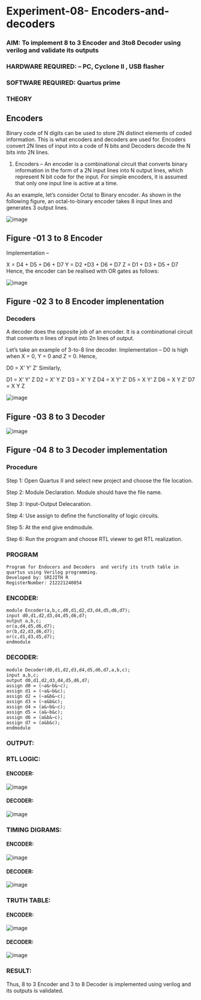 # Experiment-08- Encoders-and-decoders 
### AIM: To implement 8 to 3 Encoder and  3to8 Decoder using verilog and validate its outputs
### HARDWARE REQUIRED:  – PC, Cyclone II , USB flasher
### SOFTWARE REQUIRED:   Quartus prime
### THEORY 

## Encoders
Binary code of N digits can be used to store 2N distinct elements of coded information. This is what encoders and decoders are used for. Encoders convert 2N lines of input into a code of N bits and Decoders decode the N bits into 2N lines.

1. Encoders –
An encoder is a combinational circuit that converts binary information in the form of a 2N input lines into N output lines, which represent N bit code for the input. For simple encoders, it is assumed that only one input line is active at a time.

As an example, let’s consider Octal to Binary encoder. As shown in the following figure, an octal-to-binary encoder takes 8 input lines and generates 3 output lines.

![image](https://user-images.githubusercontent.com/36288975/171543588-bc0746df-a173-4b35-989e-5fb7d385fe8a.png)
## Figure -01 3 to 8 Encoder 


Implementation –

X = D4 + D5 + D6 + D7
Y = D2 +D3 + D6 + D7
Z = D1 + D3 + D5 + D7 
Hence, the encoder can be realised with OR gates as follows:


![image](https://user-images.githubusercontent.com/36288975/171543740-68403b82-aa93-4c98-9343-f32b14885a2e.png)
## Figure -02 3 to 8 Encoder implenentation 

 ### Decoders 
A decoder does the opposite job of an encoder. It is a combinational circuit that converts n lines of input into 2n lines of output.

Let’s take an example of 3-to-8 line decoder.
Implementation –
D0 is high when X = 0, Y = 0 and Z = 0. Hence,

D0 = X’ Y’ Z’ 
Similarly,

D1 = X’ Y’ Z
D2 = X’ Y Z’
D3 = X’ Y Z
D4 = X Y’ Z’
D5 = X Y’ Z
D6 = X Y Z’
D7 = X Y Z 


![image](https://user-images.githubusercontent.com/36288975/171543978-ee2d0671-2846-40a1-8705-507fd6287a49.png)
## Figure -03 8 to 3 Decoder 



![image](https://user-images.githubusercontent.com/36288975/171543866-5a6eace6-8683-49d7-9c4f-a7cb30ec3035.png)
## Figure -04 8 to 3 Decoder implementation 

### Procedure
Step 1:
Open Quartus II and select new project and choose the file location.

Step 2:
Module Declaration. Module should have the file name.

Step 3:
Input-Output Delecaration.

Step 4:
Use assign to define the functionality of logic circuits.

Step 5:
At the end give endmodule.

Step 6:
Run the program and choose RTL viewer to get RTL realization.

### PROGRAM 
```
Program for Endocers and Decoders  and verify its truth table in quartus using Verilog programming.
Developed by: SRIJITH R
RegisterNumber: 212221240054
```
### ENCODER:
```
module Encoder(a,b,c,d0,d1,d2,d3,d4,d5,d6,d7);
input d0,d1,d2,d3,d4,d5,d6,d7;
output a,b,c;
or(a,d4,d5,d6,d7);
or(b,d2,d3,d6,d7);
or(c,d1,d3,d5,d7);
endmodule
```
### DECODER:
```
module Decoder(d0,d1,d2,d3,d4,d5,d6,d7,a,b,c);
input a,b,c;
output d0,d1,d2,d3,d4,d5,d6,d7;
assign d0 = (~a&~b&~c);
assign d1 = (~a&~b&c);
assign d2 = (~a&b&~c);
assign d3 = (~a&b&c);
assign d4 = (a&~b&~c);
assign d5 = (a&~b&c);
assign d6 = (a&b&~c);
assign d7 = (a&b&c);
endmodule
```

### OUTPUT:

### RTL LOGIC:  
#### ENCODER:
![image](https://github.com/Vineesh-AI-DS/Experiment-08-Encoders-and-decoders-/assets/93427254/ae0ffa17-69fd-4441-b802-fe1458096a30)

#### DECODER:
![image](https://github.com/Vineesh-AI-DS/Experiment-08-Encoders-and-decoders-/assets/93427254/612b9e87-c1d8-4e1e-8e4f-72e73b0591b8)


### TIMING DIGRAMS:
#### ENCODER:
![image](https://github.com/Vineesh-AI-DS/Experiment-08-Encoders-and-decoders-/assets/93427254/481872de-6556-4c61-81f0-853d9d7b01d8)

#### DECODER:
![image](https://github.com/Vineesh-AI-DS/Experiment-08-Encoders-and-decoders-/assets/93427254/a250a9b9-409f-4fd4-be21-4841d12a2045)


### TRUTH TABLE: 
#### ENCODER:
![image](https://github.com/Vineesh-AI-DS/Experiment-08-Encoders-and-decoders-/assets/93427254/2f5f777b-c36a-46f1-8565-409f7a0754fb)

#### DECODER:
![image](https://github.com/Vineesh-AI-DS/Experiment-08-Encoders-and-decoders-/assets/93427254/87bc2006-463a-4a5c-8732-0d2c056c6adb)


### RESULT: 
Thus, 8 to 3 Encoder and 3 to 8 Decoder is implemented using verilog and its outputs is validated.
